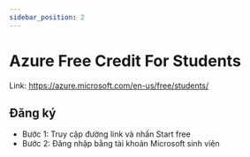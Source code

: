 ```yaml
---
sidebar_position: 2
---
```


# Azure Free Credit For Students

Link: https://azure.microsoft.com/en-us/free/students/

## Đăng ký

- Bước 1: Truy cập đường link và nhấn Start free
- Bước 2: Đăng nhập bằng tài khoản Microsoft sinh viên